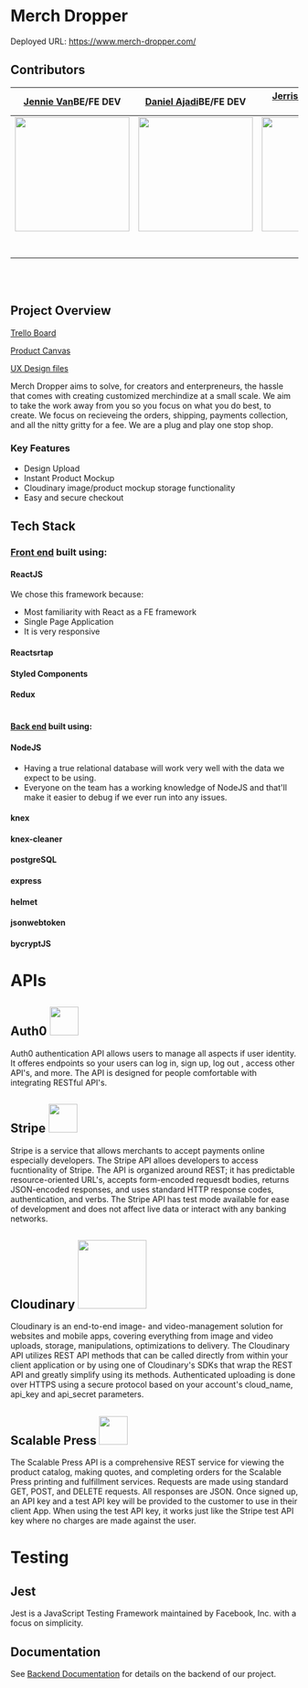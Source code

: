 <!-- 🚫 Note: All lines that start with 🚫 are instructions and should be deleted before this is posted to your portfolio. This is intended to be a guideline, feel free to add your own flare to it.

🚫 The numbers 1️⃣ through 5️⃣ next to each item represent the week that part of the docs needs to be comepleted by.  Make sure to delete the numbers by the end of Labs.

🚫 Each student has a required minimum number of meaningful PRs each week per the rubric. Contributing to docs does NOT count as a PR to meet your weekly requirements. -->

# Merch Dropper

Deployed URL: https://www.merch-dropper.com/

## Contributors

|                                       [Jennie Van](https://github.com/yennilee)BE/FE DEV                                      |                                       [Daniel Ajadi](https://github.com/theolamide)BE/FE DEV                                       |                                       [Jerris Manning](https://github.com/jeris-manning)BE/FE DEV                                        |                                       [Marcos Lira](https://github.com/Mlira02)BE/FE DEV                                        |                                       [Tristan Boudreau](https://github.com/tboudreau614)FE DEV                                         |                                       [Wes Jonke](https://github.com/Wjonke)BE DEV                                         |
| :-----------------------------------------------------------------------------------------------------------: | :-----------------------------------------------------------------------------------------------------------: | :-----------------------------------------------------------------------------------------------------------: | :-----------------------------------------------------------------------------------------------------------: | :-----------------------------------------------------------------------------------------------------------: | :-----------------------------------------------------------------------------------------------------------: |
|                      [<img src="https://avatars3.githubusercontent.com/u/51731995?s=400&v=4" width = "200" />](https://github.com/yennilee)                       |                      [<img src="https://avatars3.githubusercontent.com/u/54829403?s=400&v=4" width = "200" />](https://github.com/theolamide)                       |                      [<img src="https://avatars2.githubusercontent.com/u/49968389?s=400&v=4" width = "200" />](https://github.com/jeris-manning)                       |                      [<img src="https://avatars2.githubusercontent.com/u/46974548?s=400&v=4" width = "200" />](https://github.com/Mlira02)                       |                      [<img src="https://avatars0.githubusercontent.com/u/54781883?s=400&v=4" width = "200" />](https://github.com/tboudreau614)                       |                      [<img src="https://avatars3.githubusercontent.com/u/48270435?s=400&v=4" width = "200" />](https://github.com/Wjonke)                       |
|                 [<img src="https://github.com/favicon.ico" width="15"> ](https://github.com/)                 |            [<img src="https://github.com/favicon.ico" width="15"> ](https://github.com/honda0306)             |           [<img src="https://github.com/favicon.ico" width="15"> ](https://github.com/Mister-Corn)            |          [<img src="https://github.com/favicon.ico" width="15"> ](https://github.com/NandoTheessen)           |            [<img src="https://github.com/favicon.ico" width="15"> ](https://github.com/wvandolah)             |            [<img src="https://github.com/favicon.ico" width="15"> ](https://github.com/wvandolah)             |
| [ <img src="https://static.licdn.com/sc/h/al2o9zrvru7aqj8e1x2rzsrca" width="15"> ](https://www.linkedin.com/in/jennievan/) | [ <img src="https://static.licdn.com/sc/h/al2o9zrvru7aqj8e1x2rzsrca" width="15"> ](https://www.linkedin.com/in/daniel-ajadi-95b207197/) | [ <img src="https://static.licdn.com/sc/h/al2o9zrvru7aqj8e1x2rzsrca" width="15"> ](https://www.linkedin.com/in/jerismanning/) | [ <img src="https://static.licdn.com/sc/h/al2o9zrvru7aqj8e1x2rzsrca" width="15"> ](https://www.linkedin.com/in/marcos-lira-837490186/) | [ <img src="https://static.licdn.com/sc/h/al2o9zrvru7aqj8e1x2rzsrca" width="15"> ](https://www.linkedin.com/in/tristan-boudreau-644b16168) | [ <img src="https://static.licdn.com/sc/h/al2o9zrvru7aqj8e1x2rzsrca" width="15"> ](https://www.linkedin.com/in/wes-jonke/) |

<br>
<br>

## Project Overview

[Trello Board](https://trello.com/b/3J8Q4Zry/merch-dropper)

[Product Canvas](https://www.notion.so/Vision-Problem-Objectives-e21883c7bdb943a681ed3dd03e83624e)

[UX Design files](https://www.figma.com/file/5lLWs0crM1wyPltJmAqj0n/Merch-Dropper?node-id=122%3A2)

Merch Dropper aims to solve, for creators and enterpreneurs, the hassle that comes with creating customized merchindize at a small scale. We aim to take the work away from you so you focus on what you do best, to create. We focus on recieveing the orders, shipping, payments collection, and all the nitty gritty for a fee. We are a plug and play one stop shop.

### Key Features

-    Design Upload
-    Instant Product Mockup
-    Cloudinary image/product mockup storage functionality
-    Easy and secure checkout

## Tech Stack

<!-- 🚫 4️⃣ Optional examples of using images with links for your tech stack, make sure to change these to fit your project

![MIT](https://img.shields.io/packagist/l/doctrine/orm.svg)
![React](https://img.shields.io/badge/react-v16.7.0--alpha.2-blue.svg)
![Typescript](https://img.shields.io/npm/types/typescript.svg?style=flat)
[![Netlify Status](https://api.netlify.com/api/v1/badges/b5c4db1c-b10d-42c3-b157-3746edd9e81d/deploy-status)](netlify link goes in these parenthesis)
[![code style: prettier](https://img.shields.io/badge/code_style-prettier-ff69b4.svg?style=flat-square)](https://github.com/prettier/prettier)

🚫 more info on using badges [here](https://github.com/badges/shields) -->

### [Front end](https://www.merch-dropper.com/) built using:

#### ReactJS

We chose this framework because:
-    Most familiarity with React as a FE framework
-    Single Page Application
-    It is very responsive

#### Reactsrtap
#### Styled Components
#### Redux 

#
#### [Back end](https://github.com/Lambda-School-Labs/Merch-Dropper-be) built using:

#### NodeJS

-    Having a true relational database will work very well with the data we expect to be using. 
-    Everyone on the team has a working knowledge of NodeJS and that'll make it easier to debug if we ever run into any issues.

#### knex
#### knex-cleaner
#### postgreSQL
#### express
#### helmet
#### jsonwebtoken
#### bycryptJS

# APIs

<!-- auth0 -->
## Auth0 <img src="https://upload.wikimedia.org/wikipedia/commons/9/92/Cib-auth0_%28CoreUI_Icons_v1.0.0%29.svg" width="50">

Auth0 authentication API allows users to manage all aspects if user identity. It offeres endpoints so your users can log in, sign up, log out , access other API's, and more. The API is designed for people comfortable with integrating RESTful API's.

<!-- Stripe  -->
## Stripe <img src="https://upload.wikimedia.org/wikipedia/commons/b/ba/Stripe_Logo%2C_revised_2016.svg" width="50">

Stripe is a service that allows merchants to accept payments online especially developers. The Stripe API alloes developers to access fucntionality of Stripe. The API is organized around REST; it has predictable resource-oriented URL's, accepts form-encoded requesdt bodies, returns JSON-encoded responses, and uses standard HTTP response codes, authentication, and verbs. The Stripe API has test mode available for ease of development and does not affect live data or interact with any banking networks.

## Cloudinary <img src="https://d7umqicpi7263.cloudfront.net/img/product/e0cd61a7-1c65-45a0-97ee-7763ddc5153a/25b21b50-a15d-44b2-a781-b68b9de3d17b.png" width="120">

Cloudinary is an end-to-end image- and video-management solution for websites and mobile apps, covering everything from image and video uploads, storage, manipulations, optimizations to delivery. The Cloudinary API utilizes REST API methods that can be called directly from within your client application or by using one of Cloudinary's SDKs that wrap the REST API and greatly simplify using its methods. Authenticated uploading is done over HTTPS using a secure protocol based on your account's cloud_name, api_key and api_secret parameters.

## Scalable Press <img src="https://scalablepress.com/images/scalablepress_logo.png" width="50">

The Scalable Press API is a comprehensive REST service for viewing the product catalog, making quotes, and completing orders for the Scalable Press printing and fulfillment services. Requests are made using standard GET, POST, and DELETE requests. All responses are JSON. Once signed up, an API key and a test API key will be provided to the customer to use in their client App. When using the test API key, it works just like the Stripe test API key where no charges are made against the user.


<!-- # 5️⃣ Content Licenses

🚫For all content - images, icons, etc, use this table to document permission of use. Remove the two placeholders and add you content to this table

| Image Filename | Source / Creator | License                                                                      |
| -------------- | ---------------- | ---------------------------------------------------------------------------- |
| doodles.png    | Nicole Bennett   | [Creative Commons](https://www.toptal.com/designers/subtlepatterns/doodles/) |
| rings.svg      | Sam Herbert      | [MIT](https://github.com/SamHerbert/SVG-Loaders)                             | -->

# Testing

## Jest

Jest is a JavaScript Testing Framework maintained by Facebook, Inc. with a focus on simplicity.

<!-- 
# 4️⃣ Installation Instructions

🚫explain how to install the required dependencies to get this project up and running with yarn and NPM

## Other Scripts

🚫replace these examples with your own

    * typecheck - runs the TypeScript compiler
    * build - creates a build of the application
    * start - starts the production server after a build is created
    * test - runs tests in **tests** directory \* eject - copy the configuration files and dependencies into the project so you have full control over them

# Contributing

When contributing to this repository, please first discuss the change you wish to make via issue, email, or any other method with the owners of this repository before making a change.

Please note we have a [code of conduct](./CODE_OF_CONDUCT.md). Please follow it in all your interactions with the project.

## Issue/Bug Request
   
 **If you are having an issue with the existing project code, please submit a bug report under the following guidelines:**
 - Check first to see if your issue has already been reported.
 - Check to see if the issue has recently been fixed by attempting to reproduce the issue using the latest master branch in the repository.
 - Create a live example of the problem.
 - Submit a detailed bug report including your environment & browser, steps to reproduce the issue, actual and expected outcomes,  where you believe the issue is originating from, and any potential solutions you have considered.

### Feature Requests

We would love to hear from you about new features which would improve this app and further the aims of our project. Please provide as much detail and information as possible to show us why you think your new feature should be implemented.

### Pull Requests

If you have developed a patch, bug fix, or new feature that would improve this app, please submit a pull request. It is best to communicate your ideas with the developers first before investing a great deal of time into a pull request to ensure that it will mesh smoothly with the project.

Remember that this project is licensed under the MIT license, and by submitting a pull request, you agree that your work will be, too.

#### Pull Request Guidelines

- Ensure any install or build dependencies are removed before the end of the layer when doing a build.
- Update the README.md with details of changes to the interface, including new plist variables, exposed ports, useful file locations and container parameters.
- Ensure that your code conforms to our existing code conventions and test coverage.
- Include the relevant issue number, if applicable.
- You may merge the Pull Request in once you have the sign-off of two other developers, or if you do not have permission to do that, you may request the second reviewer to merge it for you.

### Attribution

These contribution guidelines have been adapted from [this good-Contributing.md-template](https://gist.github.com/PurpleBooth/b24679402957c63ec426). -->

## Documentation

See [Backend Documentation](https://github.com/Lambda-School-Labs/Merch-Dropper-be) for details on the backend of our project.
